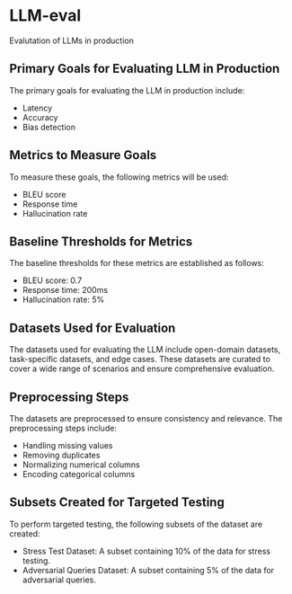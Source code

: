 # LLM-eval
Evalutation of LLMs in production

## Primary Goals for Evaluating LLM in Production
The primary goals for evaluating the LLM in production include:
- Latency
- Accuracy
- Bias detection

## Metrics to Measure Goals
To measure these goals, the following metrics will be used:
- BLEU score
- Response time
- Hallucination rate

## Baseline Thresholds for Metrics
The baseline thresholds for these metrics are established as follows:
- BLEU score: 0.7
- Response time: 200ms
- Hallucination rate: 5%

## Datasets Used for Evaluation
The datasets used for evaluating the LLM include open-domain datasets, task-specific datasets, and edge cases. These datasets are curated to cover a wide range of scenarios and ensure comprehensive evaluation.

## Preprocessing Steps
The datasets are preprocessed to ensure consistency and relevance. The preprocessing steps include:
- Handling missing values
- Removing duplicates
- Normalizing numerical columns
- Encoding categorical columns

## Subsets Created for Targeted Testing
To perform targeted testing, the following subsets of the dataset are created:
- Stress Test Dataset: A subset containing 10% of the data for stress testing.
- Adversarial Queries Dataset: A subset containing 5% of the data for adversarial queries.
